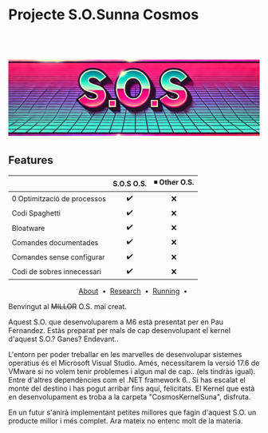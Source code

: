 # Projecte S.O.Sunna Cosmos
 <h1 align="center">
  <br>
  <img src="./img/Screenshot_4.png" alt="S.O.S. Logo">
</h1>

## Features
|                            | S.O.S O.S.  | ◾ Other O.S. |
| -------------------------- | :-----------------: | :---------------: |
| 0 Optimització de processos|         ✔️         |        ❌        |
| Codi Spaghetti             |         ✔️         |        ❌        |
| Bloatware                  |         ✔️         |        ❌        |
| Comandes documentades      |         ✔️         |        ❌        |
| Comandes sense configurar  |         ✔️         |        ❌        |
| Codi de sobres innecessari |         ✔️         |        ❌        |

<p align="center">
  <a href="#bulb-about">About</a> &nbsp;&bull;&nbsp;
  <a href="#mag_right-research">Research</a> &nbsp;&bull;&nbsp;
  <a href="#computer-running">Running</a> &nbsp;&bull;&nbsp;</a>
</p>
Benvingut al <span style="text-decoration: line-through;">MILLOR</span> O.S. mai creat.

Aquest S.O. que desenvoluparem a M6 està presentat per en Pau Fernandez.
Estàs preparat per mals de cap desenvolupant el kernel d'aquest S.O.? Ganes? Endevant..

L'entorn per poder treballar en les marvelles de desenvolupar sistemes operatius és el Microsoft Visual Studio.
Amés, necessitarem la versió 17.6 de VMware si no volem tenir problemes i algun mal de cap.. (els tindràs igual).
Entre d'altres dependències com el .NET framework 6..
Si has escalat el monte del destino i has pogut arribar fins aquí, felicitats. El Kernel que està en desenvolupament
es troba a la carpeta "CosmosKernelSuna", disfruta.

En un futur s'anirà implementant petites millores que fagin d'aquest S.O. un producte millor i més complet. 
Ara mateix no entenc molt de la materia.
